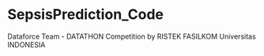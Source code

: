 # SepsisPrediction_Code
Dataforce Team - DATATHON Competition by RISTEK FASILKOM Universitas INDONESIA
